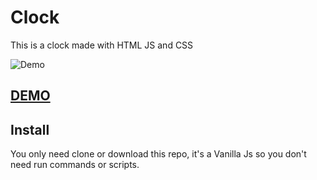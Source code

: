 # Clock

This is a clock made with HTML JS and CSS

![Demo](https://media.giphy.com/media/KZ5R7aW3BsbArTNeMU/giphy.gif)

## [DEMO](https://jcmexdev.github.io/)

## Install

You only need clone or download this repo, it's a Vanilla Js so you don't need run commands or scripts.
